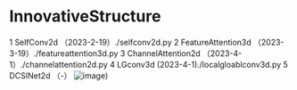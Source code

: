 # InnovativeStructure

1 SelfConv2d  （2023-2-19）./selfconv2d.py
2 FeatureAttention3d  （2023-3-19）./featureattention3d.py
3 ChannelAttention2d  （2023-4-1）./channelattention2d.py
4 LGconv3d (2023-4-1)./localgloablconv3d.py
5 DCSINet2d （-）
![image](https://user-images.githubusercontent.com/33023091/229284423-823a8a0a-1293-4227-94ff-a6a46fb1e1b5.png))
